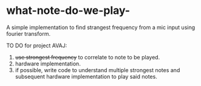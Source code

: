 # what-note-do-we-play-
A simple implementation to find strangest frequency from a mic input using fourier transform.

TO DO for project AVAJ:
1) <s>use strongest frequency</s> to correlate to note to be played.
2) hardware implementation.
3) if possible, write code to understand multiple strongest notes and subsequent hardware implementation to play said notes.
